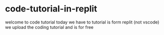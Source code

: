# code-tutorial-in-replit
welcome to code tutorial
today we have to tutorial is form replit 
(not vscode)
we upload the coding tutorial
and is for free
